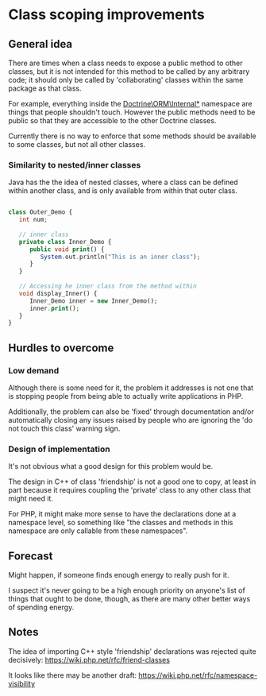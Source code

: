 # Class scoping improvements

## General idea

There are times when a class needs to expose a public method to other classes, but it is not intended for this method to be called by any arbitrary code; it should only be called by 'collaborating' classes within the same package as that class.

For example, everything inside the [Doctrine\ORM\Internal\*](https://github.com/doctrine/orm/tree/master/lib/Doctrine/ORM/Internal) namespace are things that people shouldn't touch. However the public methods need to be public so that they are accessible to the other Doctrine classes.

Currently there is no way to enforce that some methods should be available to some classes, but not all other classes.

### Similarity to nested/inner classes

Java has the the idea of nested classes, where a class can be defined within another class, and is only available from within that outer class.

```php

class Outer_Demo {
   int num;
   
   // inner class
   private class Inner_Demo {
      public void print() {
         System.out.println("This is an inner class");
      }
   }
   
   // Accessing he inner class from the method within
   void display_Inner() {
      Inner_Demo inner = new Inner_Demo();
      inner.print();
   }
}
```


## Hurdles to overcome

### Low demand

Although there is some need for it, the problem it addresses is not one that is stopping people from being able to actually write applications in PHP.

Additionally, the problem can also be 'fixed' through documentation and/or automatically closing any issues raised by people who are ignoring the 'do not touch this class' warning sign. 


### Design of implementation

It's not obvious what a good design for this problem would be.

The design in C++ of class 'friendship' is not a good one to copy, at least in part because it requires coupling the 'private' class to any other class that might need it.

For PHP, it might make more sense to have the declarations done at a namespace level, so something like "the classes and methods in this namespace are only callable from these namespaces". 

## Forecast

Might happen, if someone finds enough energy to really push for it.

I suspect it's never going to be a high enough priority on anyone's list of things that ought to be done, though, as there are many other better ways of spending energy.

## Notes

The idea of importing C++ style 'friendship' declarations was rejected quite decisively: https://wiki.php.net/rfc/friend-classes

It looks like there may be another draft: https://wiki.php.net/rfc/namespace-visibility

